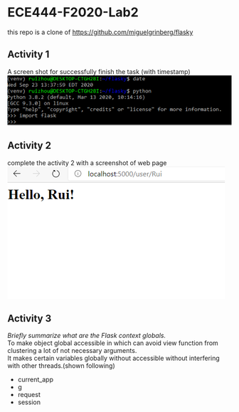 # ECE444-F2020-Lab2

this repo is a clone of https://github.com/miguelgrinberg/flasky

## Activity 1
A screen shot for successfully finish the task (with timestamp)\
![alt text](https://github.com/RayZGit/ECE444-F2020-Lab2/blob/master/image/Activity1%20Capture.PNG)

## Activity 2
complete the activity 2 with a screenshot of web page\
![alt text](https://github.com/RayZGit/ECE444-F2020-Lab2/blob/master/image/Activity2%20Capture.PNG)
## Activity 3
*Briefly summarize what are the Flask context globals.* \
 To make object global accessible in which can avoid view function from clustering a lot of not necessary arguments.\
 It makes certain variables globally without accessible without interfering with other threads.(shown following)
 - current_app
 - g
 - request
 - session
 
 
